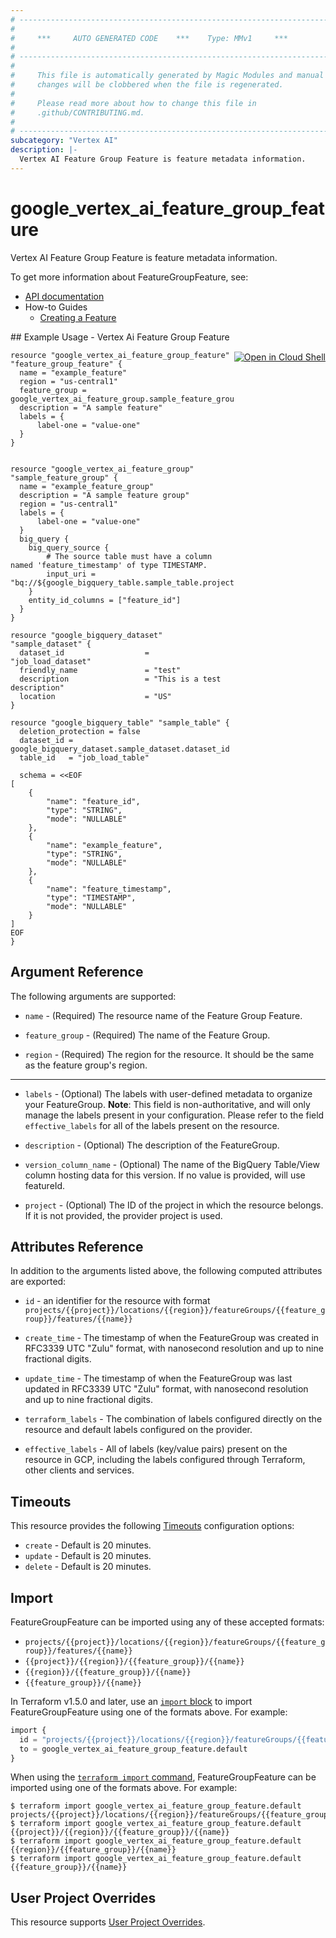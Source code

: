 ```yaml
---
# ----------------------------------------------------------------------------
#
#     ***     AUTO GENERATED CODE    ***    Type: MMv1     ***
#
# ----------------------------------------------------------------------------
#
#     This file is automatically generated by Magic Modules and manual
#     changes will be clobbered when the file is regenerated.
#
#     Please read more about how to change this file in
#     .github/CONTRIBUTING.md.
#
# ----------------------------------------------------------------------------
subcategory: "Vertex AI"
description: |-
  Vertex AI Feature Group Feature is feature metadata information.
---
```


# google\_vertex\_ai\_feature\_group\_feature

Vertex AI Feature Group Feature is feature metadata information.


To get more information about FeatureGroupFeature, see:

* [API documentation](https://cloud.google.com/vertex-ai/docs/reference/rest/v1beta1/projects.locations.featureGroups.features)
* How-to Guides
    * [Creating a Feature](https://cloud.google.com/vertex-ai/docs/featurestore/latest/create-feature)

<div class = "oics-button" style="float: right; margin: 0 0 -15px">
  <a href="https://console.cloud.google.com/cloudshell/open?cloudshell_git_repo=https%3A%2F%2Fgithub.com%2Fterraform-google-modules%2Fdocs-examples.git&cloudshell_working_dir=vertex_ai_feature_group_feature&cloudshell_image=gcr.io%2Fcloudshell-images%2Fcloudshell%3Alatest&open_in_editor=main.tf&cloudshell_print=.%2Fmotd&cloudshell_tutorial=.%2Ftutorial.md" target="_blank">
    <img alt="Open in Cloud Shell" src="//gstatic.com/cloudssh/images/open-btn.svg" style="max-height: 44px; margin: 32px auto; max-width: 100%;">
  </a>
</div>
## Example Usage - Vertex Ai Feature Group Feature


```hcl
resource "google_vertex_ai_feature_group_feature" "feature_group_feature" {
  name = "example_feature"
  region = "us-central1"
  feature_group = google_vertex_ai_feature_group.sample_feature_group.name
  description = "A sample feature"
  labels = {
      label-one = "value-one"
  }
}


resource "google_vertex_ai_feature_group" "sample_feature_group" {
  name = "example_feature_group"
  description = "A sample feature group"
  region = "us-central1"
  labels = {
      label-one = "value-one"
  }
  big_query {
    big_query_source {
        # The source table must have a column named 'feature_timestamp' of type TIMESTAMP.
        input_uri = "bq://${google_bigquery_table.sample_table.project}.${google_bigquery_table.sample_table.dataset_id}.${google_bigquery_table.sample_table.table_id}"
    }
    entity_id_columns = ["feature_id"]
  }
}

resource "google_bigquery_dataset" "sample_dataset" {
  dataset_id                  = "job_load_dataset"
  friendly_name               = "test"
  description                 = "This is a test description"
  location                    = "US"
}

resource "google_bigquery_table" "sample_table" {
  deletion_protection = false
  dataset_id = google_bigquery_dataset.sample_dataset.dataset_id
  table_id   = "job_load_table"

  schema = <<EOF
[
    {
        "name": "feature_id",
        "type": "STRING",
        "mode": "NULLABLE"
    },
    {
        "name": "example_feature",
        "type": "STRING",
        "mode": "NULLABLE"
    },
    {
        "name": "feature_timestamp",
        "type": "TIMESTAMP",
        "mode": "NULLABLE"
    }
]
EOF
}
```

## Argument Reference

The following arguments are supported:


* `name` -
  (Required)
  The resource name of the Feature Group Feature.

* `feature_group` -
  (Required)
  The name of the Feature Group.

* `region` -
  (Required)
  The region for the resource. It should be the same as the feature group's region.


- - -


* `labels` -
  (Optional)
  The labels with user-defined metadata to organize your FeatureGroup.
  **Note**: This field is non-authoritative, and will only manage the labels present in your configuration.
  Please refer to the field `effective_labels` for all of the labels present on the resource.

* `description` -
  (Optional)
  The description of the FeatureGroup.

* `version_column_name` -
  (Optional)
  The name of the BigQuery Table/View column hosting data for this version. If no value is provided, will use featureId.

* `project` - (Optional) The ID of the project in which the resource belongs.
    If it is not provided, the provider project is used.


## Attributes Reference

In addition to the arguments listed above, the following computed attributes are exported:

* `id` - an identifier for the resource with format `projects/{{project}}/locations/{{region}}/featureGroups/{{feature_group}}/features/{{name}}`

* `create_time` -
  The timestamp of when the FeatureGroup was created in RFC3339 UTC "Zulu" format, with nanosecond resolution and up to nine fractional digits.

* `update_time` -
  The timestamp of when the FeatureGroup was last updated in RFC3339 UTC "Zulu" format, with nanosecond resolution and up to nine fractional digits.

* `terraform_labels` -
  The combination of labels configured directly on the resource
   and default labels configured on the provider.

* `effective_labels` -
  All of labels (key/value pairs) present on the resource in GCP, including the labels configured through Terraform, other clients and services.


## Timeouts

This resource provides the following
[Timeouts](https://developer.hashicorp.com/terraform/plugin/sdkv2/resources/retries-and-customizable-timeouts) configuration options:

- `create` - Default is 20 minutes.
- `update` - Default is 20 minutes.
- `delete` - Default is 20 minutes.

## Import


FeatureGroupFeature can be imported using any of these accepted formats:

* `projects/{{project}}/locations/{{region}}/featureGroups/{{feature_group}}/features/{{name}}`
* `{{project}}/{{region}}/{{feature_group}}/{{name}}`
* `{{region}}/{{feature_group}}/{{name}}`
* `{{feature_group}}/{{name}}`


In Terraform v1.5.0 and later, use an [`import` block](https://developer.hashicorp.com/terraform/language/import) to import FeatureGroupFeature using one of the formats above. For example:

```tf
import {
  id = "projects/{{project}}/locations/{{region}}/featureGroups/{{feature_group}}/features/{{name}}"
  to = google_vertex_ai_feature_group_feature.default
}
```

When using the [`terraform import` command](https://developer.hashicorp.com/terraform/cli/commands/import), FeatureGroupFeature can be imported using one of the formats above. For example:

```
$ terraform import google_vertex_ai_feature_group_feature.default projects/{{project}}/locations/{{region}}/featureGroups/{{feature_group}}/features/{{name}}
$ terraform import google_vertex_ai_feature_group_feature.default {{project}}/{{region}}/{{feature_group}}/{{name}}
$ terraform import google_vertex_ai_feature_group_feature.default {{region}}/{{feature_group}}/{{name}}
$ terraform import google_vertex_ai_feature_group_feature.default {{feature_group}}/{{name}}
```

## User Project Overrides

This resource supports [User Project Overrides](https://registry.terraform.io/providers/hashicorp/google/latest/docs/guides/provider_reference#user_project_override).
